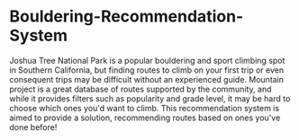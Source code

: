 # Bouldering-Recommendation-System

Joshua Tree National Park is a popular bouldering and sport climbing spot in Southern California, but finding routes to climb on your first trip or even consequent trips may be difficult without an experienced guide. 
Mountain project is a great database of routes supported by the community, and while it provides filters such as popularity and grade level, it may be hard to choose which ones you'd want to climb.
This recommendation system is aimed to provide a solution, recommending routes based on ones you've done before!
